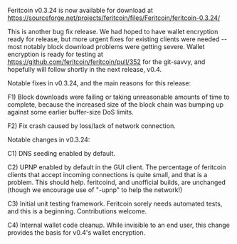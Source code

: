 Feritcoin v0.3.24 is now available for download at
https://sourceforge.net/projects/feritcoin/files/Feritcoin/feritcoin-0.3.24/

This is another bug fix release.  We had hoped to have wallet encryption ready for release, but more urgent fixes for existing clients were needed -- most notably block download problems were getting severe.  Wallet encryption is ready for testing at https://github.com/feritcoin/feritcoin/pull/352 for the git-savvy, and hopefully will follow shortly in the next release, v0.4.

Notable fixes in v0.3.24, and the main reasons for this release:

F1) Block downloads were failing or taking unreasonable amounts of time to complete, because the increased size of the block chain was bumping up against some earlier buffer-size DoS limits.

F2) Fix crash caused by loss/lack of network connection.

Notable changes in v0.3.24:

C1) DNS seeding enabled by default.

C2) UPNP enabled by default in the GUI client.  The percentage of feritcoin clients that accept incoming connections is quite small, and that is a problem.  This should help.  feritcoind, and unofficial builds, are unchanged (though we encourage use of "-upnp" to help the network!)

C3) Initial unit testing framework.  Feritcoin sorely needs automated tests, and this is a beginning.  Contributions welcome.

C4) Internal wallet code cleanup.  While invisible to an end user, this change provides the basis for v0.4's wallet encryption.
